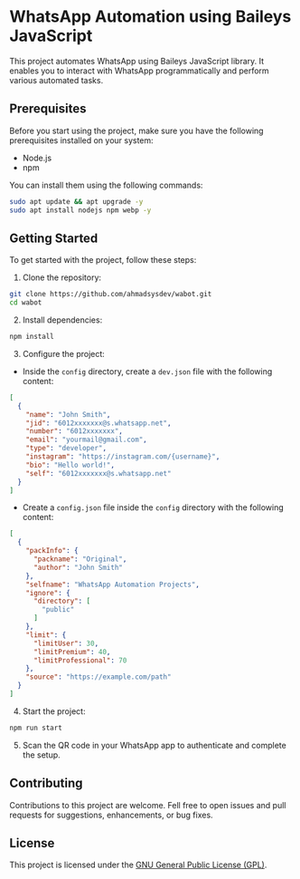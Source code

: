 # WhatsApp Automation using Baileys JavaScript

This project automates WhatsApp using Baileys JavaScript library. It enables you to interact with WhatsApp programmatically and perform various automated tasks.

## Prerequisites

Before you start using the project, make sure you have the following prerequisites installed on your system:

- Node.js
- npm

You can install them using the following commands:

```bash
sudo apt update && apt upgrade -y
sudo apt install nodejs npm webp -y
```

## Getting Started

To get started with the project, follow these steps:

1. Clone the repository:
```bash
git clone https://github.com/ahmadsysdev/wabot.git
cd wabot
```
2. Install dependencies:
```bash
npm install
```
3. Configure the project:
- Inside the `config` directory, create a `dev.json` file with the following content:
```json
[
  {
    "name": "John Smith",
    "jid": "6012xxxxxxx@s.whatsapp.net",
    "number": "6012xxxxxxx",
    "email": "yourmail@gmail.com",
    "type": "developer",
    "instagram": "https://instagram.com/{username}",
    "bio": "Hello world!",
    "self": "6012xxxxxxx@s.whatsapp.net"
  }
]
```
- Create a `config.json` file inside the `config` directory with the following content:
```json
[
  {
    "packInfo": {
      "packname": "Original",
      "author": "John Smith"
    },
    "selfname": "WhatsApp Automation Projects",
    "ignore": {
      "directory": [
        "public"
      ]
    },
    "limit": {
      "limitUser": 30,
      "limitPremium": 40,
      "limitProfessional": 70
    },
    "source": "https://example.com/path"
  }
]
```
4. Start the project:
```bash
npm run start
```
5. Scan the QR code in your WhatsApp app to authenticate and complete the setup.

## Contributing

Contributions to this project are welcome. Fell free to open issues and pull requests for suggestions, enhancements, or bug fixes.

## License

This project is licensed under the [GNU General Public License (GPL)](LICENSE).